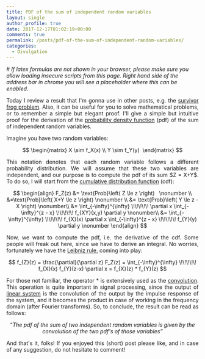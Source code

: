 ```yaml
---
title: PDF of the sum of independent random variables
layout: single
author_profile: true
date: 2017-12-17T01:02:19+00:00
comments: true
permalink: /posts/pdf-of-the-sum-of-independent-random-variables/
categories:
  - Divulgation
---
```


#<i> If latex formulas are not shown in your browser, please make sure you allow loading insecure scripts from this page. Right hand side of the address bar in chrome you will see a placeholder where this can be enabled.</i>

<p style="text-align: justify;">
  Today I review a result that I'm gonna use in other posts, e.g. the <a href="/posts/the-survivor-frog/">survivor frog problem</a>. Also, it can be useful for you to solve mathematical problems, or to remember a simple but elegant proof. I'll give a simple but intuitive proof for the derivation of the <a href="https://en.wikipedia.org/wiki/Probability_density_function">probability density function</a> (pdf) of the sum of independent random variables.
</p>

Imagine you have two random variables:

$$
\begin{matrix}
X \sim f_X(x) \\ Y \sim f_Y(y) 
\end{matrix}
$$

<p style="text-align: justify;">
  This notation denotes that each random variable follows a different probability distribution. We will assume that these two variables are independent, and our purpose is to compute the pdf of its sum $Z = X+Y$. To do so, I will start from the <a href="https://en.wikipedia.org/wiki/Cumulative_distribution_function">cumulative distribution function</a> (cdf):
</p>

$$
\begin{align}
F_Z(z) &= \text{Prob}\left( Z \le z \right)   \nonumber \\
&=\text{Prob}\left( X+Y \le z \right) \nonumber \\ &= \text{Prob}\left( Y \le z - X \right) \nonumber\\
&= \int_{-\infty}^{\infty} \!\!\!\!\! \partial x \int_{-\infty}^{z - x} \!\!\!\!\! f_{XY}(x,y) \partial y \nonumber\\
&= \int_{-\infty}^{\infty} \!\!\!\!\! f_{X}(x) \partial x \int_{-\infty}^{z - x} \!\!\!\!\! f_{Y}(y) \partial y \nonumber
\end{align}
$$


<p style="text-align: justify;">
  Now, we want to compute the pdf, i.e. the derivative of the cdf. Some people will freak out here, since we have to derive an integral. No worries, fortunately we have the <a href="https://en.wikipedia.org/wiki/Leibniz_integral_rule">Leibniz rule</a>, coming into play:
</p>

$$
f_{Z}(z) = \frac{\partial}{\partial z} F_Z(z) = \int_{-\infty}^{\infty} \!\!\!\!\! f_{X}(x) f_{Y}(z-x) \partial x = f_{X}(z) * f_{Y}(z)
$$

<p style="text-align: justify;">
  For those not familiar, the operator * is extensively used as the <a href="https://en.wikipedia.org/wiki/Convolution">convolution</a>. This operation is quite important in signal processing, since the output of <a href="https://en.wikipedia.org/wiki/Linear_time-invariant_theory">linear system</a> is the convolution of the output by the impulse response of the system, and it becomes the product in case of working in the frequency domain (after Fourier transforms). So, to conclude, the result can be read as follows:
</p>

<p style="text-align: center;">
  &#8220;<em>The pdf of the sum of two independent random variables is given by the<br /> convolution of the two pdf's of those variables&#8221;</em>
</p>

<p style="text-align: justify;">
  And that's it, folks! If you enjoyed this (short) post please like, and in case of any suggestion, do not hesitate to comment!
</p>
